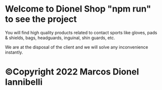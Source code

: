 # Welcome to Dionel Shop "npm run" to see the project

You will find high quality products related to contact sports like gloves, pads & shields, bags, headguards, inguinal, shin guards, etc.

We are at the disposal of the client and we will solve any inconvenience instantly.

# ©Copyright 2022 Marcos Dionel Iannibelli
